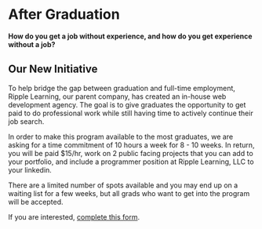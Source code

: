 # After Graduation

**How do you get a job without experience, and how do you get experience without a job?**

## Our New Initiative

To help bridge the gap between graduation and full-time employment, Ripple Learning, our parent company, has created an in-house web development agency.  The goal is to give graduates the opportunity to get paid to do professional work while still having time to actively continue their job search. 

In order to make this program available to the most graduates, we are asking for a time commitment of 10 hours a week for 8 - 10 weeks.  In return, you will be paid $15/hr, work on 2 public facing projects that you can add to your portfolio, and include a programmer position at Ripple Learning, LLC to your linkedin.  

There are a limited number of spots available and you may end up on a waiting list for a few weeks, but all grads who want to get into the program will be accepted.

If you are interested, [complete this form](https://forms.gle/xeMCMWCN2KrmCJnR8). 
